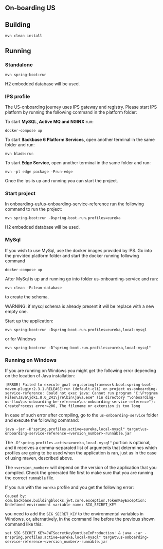 ## On-boarding US

## Building

```shell
mvn clean install
```

## Running

### Standalone

```shell
mvn spring-boot:run
```

H2 embedded database will be used.

### IPS profile

The US-onboarding journey uses IPS gateway and registry. Please start IPS platform by running the
following command in the platform folder:

To start **MySQL, Active MQ and NGINX** run:

```shell
docker-compose up
```

To start **Backbase 6 Platform Services**, open another terminal in the same folder and run:

```shell
mvn blade:run
```

To start **Edge Service**, open another terminal in the same folder and run:

```shell
mvn -pl edge package -Prun-edge
```

Once the ips is up and running you can start the project.

### Start project

In onboarding-us/us-onboarding-service-reference run the following command to run the project:

```shell
mvn spring-boot:run -Dspring-boot.run.profiles=eureka
```
H2 embedded database will be used.

### MySql

If you wish to use MySql, use the docker images provided by IPS. Go into the provided platform
folder and start the docker running following command

```shell
docker-compose up
```

After MySql is up and running go into folder us-onboarding-service and run:

```shell
mvn clean -Pclean-database
```
to create the schema.

WARNING: if mysql schema is already present it will be replace with a new empty one.

Start up the application:

```shell
mvn spring-boot:run -Dspring-boot.run.profiles=eureka,local-mysql
```

or for Windows

```shell
mvn spring-boot:run -D"spring-boot.run.profiles=eureka,local-mysql"
```

### Running on Windows

If you are running on Windows you might get the following error depending on the location of Java installation:

```shell
[ERROR] Failed to execute goal org.springframework.boot:spring-boot-maven-plugin:2.3.1.RELEASE:run (default-cli) on project us-onboarding-service-reference: Could not exec java: Cannot run program "C:\Program Files\Java\jdk1.8.0_241\jre\bin\java.exe" (in directory "\onboarding-us-flow\us-onboarding-be-reference\us-onboarding-service-reference"): CreateProcess error=206, The filename or extension is too long
```

In case of such error after compiling, go to the `us-onboarding-service` folder and execute the following command:

```shell
java -jar -D"spring.profiles.active=eureka,local-mysql" target\us-onboarding-service-reference-<version_number>-runnable.jar
```

The `-D"spring.profiles.active=eureka,local-mysql"` portion is optional, and it receives a comma-separated list of arguments that determines which profiles are going to be used when the application is ran, just as in the case of using maven, described above.

The `<version_number>` will depend on the version of the application that you compiled. Check the generated file first to make sure that you are running the correct `runnable` file.

If you run with the `eureka` profile and you get the following error:

```shell
Caused by: com.backbase.buildingblocks.jwt.core.exception.TokenKeyException: Undefined environment variable name: SIG_SECRET_KEY
```

you need to add the `SIG_SECRET_KEY` to the environmental variables in Windows, or, alternatively, in the command line before the previous shown command like this:

```shell
set SIG_SECRET_KEY=JWTSecretKeyDontUseInProduction! & java -jar -D"spring.profiles.active=eureka,local-mysql" target\us-onboarding-service-reference-<version_number>-runnable.jar
```
